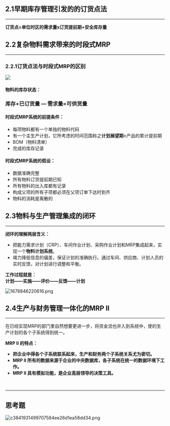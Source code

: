 <a name="wMyJ3"></a>
## 2.1早期库存管理引发的的订货点法

---



**订货点=单位时区的需求量x订货提前期+安全库存量**
<a name="PKFRp"></a>
## 
<a name="yW4Sv"></a>
## 2.2复杂物料需求带来的时段式MRP

---

<a name="vOFlt"></a>
### 2.2.1订货点法与时段式MRP的区别
![](https://cdn.nlark.com/yuque/0/2023/jpeg/35432257/1678760669943-d0aee601-d818-486f-bac9-8acc0e66664f.jpeg)
<a name="N5h2d"></a>
#### **物料的库存状态：**
<a name="T8u4p"></a>
### 库存+已订货量 — 需求量=可供货量
<a name="iY9dO"></a>
#### 时段式MRP系统的前提条件：

- 每项物料都有一个单独的物料代码
- 有一个主生产计划，它所考虑的时间范围称之**计划展望期**≥产品的累计提前期
- BOM（物料清单）
- 完成的库存记录
<a name="lfEwc"></a>
#### 时段式MRP系统的假设：

- 数据准确完整
- 所有物料订货提前期已知
- 所有物料的出入库都有记录
- 构成父项的所有子项都必须在父项订单下达时到齐
- 物料的消耗是离散的

<a name="hKyg7"></a>
## 2.3物料与生产管理集成的闭环

---

**闭环的理解两层含义：**

- 把能力需求计划（CRP）、车间作业计划、采购作业计划和MRP集成起来，实现一个**物料计划系统**。
- 竭力降低信息的偏差，保证计划的准确执行。通过车间、供应商、计划人员的实时反馈，对计划进行调整和平衡。

**工作过程就是：**<br />**计划——实施——评价——反馈——计划**

![1678846220616.png](https://cdn.nlark.com/yuque/0/2023/png/35432257/1678846230633-f7cbeb07-289f-4079-8f79-1b8a8cade604.png#averageHue=%23f5f5f5&clientId=u6ed5f894-0e39-4&from=paste&height=376&id=ubeae2ece&name=1678846220616.png&originHeight=470&originWidth=443&originalType=binary&ratio=1.25&rotation=0&showTitle=false&size=93643&status=done&style=none&taskId=u74b2e057-2d6d-406d-8647-6ea25a91745&title=&width=354.4)
<a name="O7O6C"></a>
## 2.4生产与财务管理一体化的MRP II

---

在已经实现MRP的部门里自然想要更进一步，将资金流也并入到系统中，使的生产计划的各个子系统得到统一。

**MRP II 的特点：**

- **把企业中得各个子系统联系起来，生产和财务两个子系统关系尤为密切。**
- **MRP II 所有的数据来源于企业的中央数据库，各子系统在统一的数据环境下工作。**
- **MRP II 具有模拟功能，是企业高层领导的决策工具。**

<br />

---

<a name="qoLKJ"></a>
## **思考题**
![c3841931499707584ee26d1ea58dd34.png](https://cdn.nlark.com/yuque/0/2023/png/35432257/1678848102562-62de629a-a6ae-4d04-a1eb-13b542a9b626.png#averageHue=%23f5f5f5&clientId=u6ed5f894-0e39-4&from=paste&height=384&id=uc96a3808&name=c3841931499707584ee26d1ea58dd34.png&originHeight=480&originWidth=599&originalType=binary&ratio=1.25&rotation=0&showTitle=false&size=142799&status=done&style=none&taskId=uf5e24c79-d1dd-4ecb-b316-c5e0e3c899c&title=&width=479.2)

